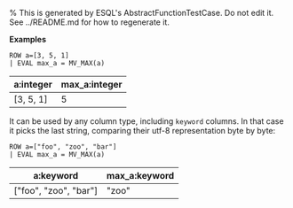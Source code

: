 % This is generated by ESQL's AbstractFunctionTestCase. Do not edit it. See ../README.md for how to regenerate it.

**Examples**

```esql
ROW a=[3, 5, 1]
| EVAL max_a = MV_MAX(a)
```

| a:integer | max_a:integer |
| --- | --- |
| [3, 5, 1] | 5 |

It can be used by any column type, including `keyword` columns. In that case it picks the last string, comparing their utf-8 representation byte by byte:

```esql
ROW a=["foo", "zoo", "bar"]
| EVAL max_a = MV_MAX(a)
```

| a:keyword | max_a:keyword |
| --- | --- |
| ["foo", "zoo", "bar"] | "zoo" |


